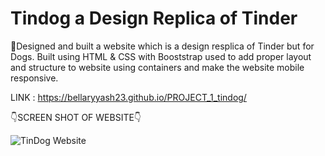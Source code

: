 # Tindog a Design Replica of Tinder

🌟Designed and built a website which is a design resplica of Tinder but for Dogs. Built using HTML & CSS with Booststrap used to add proper layout and structure to
website using containers and make the website mobile responsive. 

LINK : https://bellaryyash23.github.io/PROJECT_1_tindog/

👇SCREEN SHOT OF WEBSITE👇

![TinDog Website](https://user-images.githubusercontent.com/88725274/190727908-173a63bf-b108-4a19-9f7e-40de6a93e1e5.jpg)
